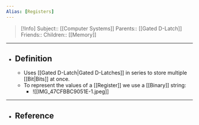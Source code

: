 ```yaml
---
Alias: [Registers]
---
```

> [!Info]
> Subject:: [[Computer Systems]]
> Parents:: [[Gated D-Latch]]
> Friends:: 
> Children:: [[Memory]]
---
- ## Definition
	- Uses [[Gated D-Latch|Gated D-Latches]] in series to store multiple [[Bit|Bits]] at once.
	- To represent the values of a [[Register]] we use a [[Binary]] string:
		- ![[IMG_47CFBBC9051E-1.jpeg]]
---
- ## Reference